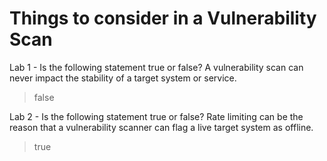 # Things to consider in a Vulnerability Scan

Lab 1 - Is the following statement true or false? A vulnerability scan can never impact the stability of a target system or service.
>false

Lab 2 - Is the following statement true or false? Rate limiting can be the reason that a vulnerability scanner can flag a live target system as offline.
>true
